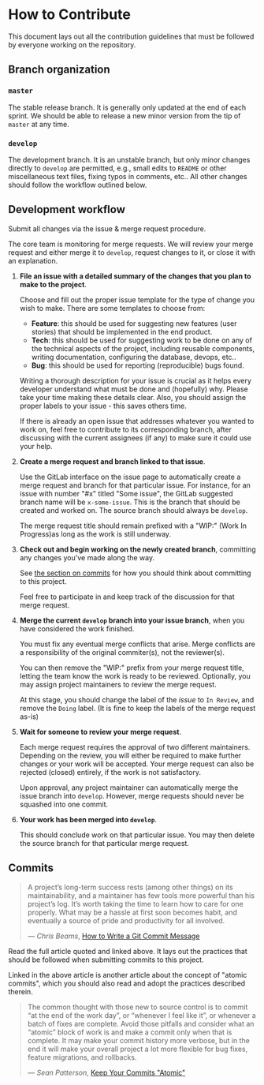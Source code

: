 # How to Contribute

This document lays out all the contribution guidelines that must be followed by everyone working on the repository.

## Branch organization

### `master`

The stable release branch. It is generally only updated at the end of each sprint. We should be able to release a new minor version from the tip of `master` at any time.

### `develop`

The development branch. It is an unstable branch, but only minor changes directly to `develop` are permitted, e.g., small edits to `README` or other miscellaneous text files, fixing typos in comments, etc.. All other changes should follow the workflow outlined below.

## Development workflow

Submit all changes via the issue & merge request procedure.

The core team is monitoring for merge requests. We will review your merge request and either merge it to `develop`, request changes to it, or close it with an explanation.

1. **File an issue with a detailed summary of the changes that you plan to make to the project**.

   Choose and fill out the proper issue template for the type of change you wish to make. There are some templates to choose from:

   - **Feature**: this should be used for suggesting new features (user stories) that should be implemented in the end product.
   - **Tech**: this should be used for suggesting work to be done on any of the technical aspects of the project, including reusable components, writing documentation, configuring the database, devops, etc..
   - **Bug**: this should be used for reporting (reproducible) bugs found.

   Writing a thorough description for your issue is crucial as it helps every developer understand what must be done and (hopefully) why. Please take your time making these details clear. Also, you should assign the proper labels to your issue - this saves others time.

   If there is already an open issue that addresses whatever you wanted to work on, feel free to contribute to its corresponding branch, after discussing with the current assignees (if any) to make sure it could use your help.

2. **Create a merge request and branch linked to that issue**.

   Use the GitLab interface on the issue page to automatically create a merge request and branch for that particular issue. For instance, for an issue with number "#x" titled "Some issue", the GitLab suggested branch name will be `x-some-issue`. This is the branch that should be created and worked on. The source branch should always be `develop`.

   The merge request title should remain prefixed with a "WIP:" (Work In Progress)as long as the work is still underway.

3. **Check out and begin working on the newly created branch**, committing any changes you've made along the way.

   See [the section on commits](#commits) for how you should think about committing to this project.

   Feel free to participate in and keep track of the discussion for that merge request.

4. **Merge the current `develop` branch into your issue branch**, when you have considered the work finished.

   You must fix any eventual merge conflicts that arise. Merge conflicts are a responsibility of the original commiter(s), not the reviewer(s).

   You can then remove the "WIP:" prefix from your merge request title, letting the team know the work is ready to be reviewed. Optionally, you may assign project maintainers to review the merge request.

   At this stage, you should change the label of the _issue_ to `In Review`, and remove the `Doing` label. (It is fine to keep the labels of the merge request as-is)

5. **Wait for someone to review your merge request**.

   Each merge request requires the approval of two different maintainers. Depending on the review, you will either be required to make further changes or your work will be accepted. Your merge request can also be rejected (closed) entirely, if the work is not satisfactory.

   Upon approval, any project maintainer can automatically merge the issue branch into `develop`. However, merge requests should never be squashed into one commit.

6. **Your work has been merged into `develop`**.

   This should conclude work on that particular issue. You may then delete the source branch for that particular merge request.

## Commits

> A project’s long-term success rests (among other things) on its maintainability, and a maintainer has few tools more powerful than his project’s log. It’s worth taking the time to learn how to care for one properly. What may be a hassle at first soon becomes habit, and eventually a source of pride and productivity for all involved.
>
> &mdash; <cite>Chris Beams</cite>, [How to Write a Git Commit Message](https://chris.beams.io/posts/git-commit/)

Read the full article quoted and linked above. It lays out the practices that should be followed when submitting commits to this project.

Linked in the above article is another article about the concept of "atomic commits", which you should also read and adopt the practices described therein.

> The common thought with those new to source control is to commit “at the end of the work day”, or “whenever I feel like it”, or whenever a batch of fixes are complete. Avoid those pitfalls and consider what an “atomic” block of work is and make a commit only when that is complete. It may make your commit history more verbose, but in the end it will make your overall project a lot more flexible for bug fixes, feature migrations, and rollbacks.
>
> &mdash; <cite>Sean Patterson</cite>, [Keep Your Commits "Atomic"](https://www.freshconsulting.com/atomic-commits/)
